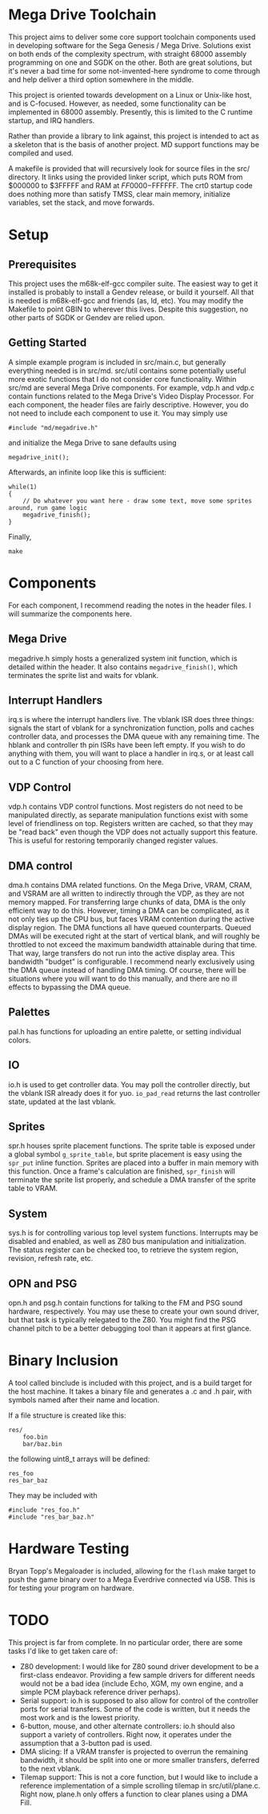 Mega Drive Toolchain
===================

This project aims to deliver some core support toolchain components used in developing software for the Sega Genesis / Mega Drive. Solutions exist on both ends of the complexity spectrum, with straight 68000 assembly programming on one and SGDK on the other. Both are great solutions, but it's never a bad time for some not-invented-here syndrome to come through and help deliver a third option somewhere in the middle.

This project is oriented towards development on a Linux or Unix-like host, and is C-focused. However, as needed, some functionality can be implemented in 68000 assembly. Presently, this is limited to the C runtime startup, and IRQ handlers.

Rather than provide a library to link against, this project is intended to act as a skeleton that is the basis of another project. MD support functions may be compiled and used.

A makefile is provided that will recursively look for source files in the src/ directory. It links using the provided linker script, which puts ROM from $000000 to $3FFFFF and RAM at $FF0000-$FFFFFF.
The crt0 startup code does nothing more than satisfy TMSS, clear main memory, initialize variables, set the stack, and move forwards.

Setup
=====

Prerequisites
-------------
This project uses the m68k-elf-gcc compiler suite. The easiest way to get it installed is probably to install a Gendev release, or build it yourself. All that is needed is m68k-elf-gcc and friends (as, ld, etc). You may modify the Makefile to point GBIN to wherever this lives. Despite this suggestion, no other parts of SGDK or Gendev are relied upon.

Getting Started
---------------
A simple example program is included in src/main.c, but generally everything needed is in src/md. src/util contains some potentially useful more exotic functions that I do not consider core functionality.
Within src/md are several Mega Drive components. For example, vdp.h and vdp.c contain functions related to the Mega Drive's Video Display Processor. For each component, the header files are fairly descriptive.
However, you do not need to include each component to use it. You may simply use

`#include "md/megadrive.h"`

and initialize the Mega Drive to sane defaults using

`megadrive_init();`

Afterwards, an infinite loop like this is sufficient:

```
while(1)
{
	// Do whatever you want here - draw some text, move some sprites around, run game logic
	megadrive_finish();
}
```

Finally,

`make`

Components
==========
For each component, I recommend reading the notes in the header files. I will summarize the components here.

Mega Drive
----------
megadrive.h simply hosts a generalized system init function, which is detailed within the header. It also contains `megadrive_finish()`, which terminates the sprite list and waits for vblank.

Interrupt Handlers
------------------
irq.s is where the interrupt handlers live. The vblank ISR does three things: signals the start of vblank for a synchronization function, polls and caches controller data, and processes the DMA queue with any remaining time.
The hblank and controller th pin ISRs have been left empty. If you wish to do anything with them, you will want to place a handler in irq.s, or at least call out to a C function of your choosing from here.

VDP Control
-----------
vdp.h contains VDP control functions. Most registers do not need to be manipulated directly, as separate manipulation functions exist with some level of friendliness on top. Registers written are cached, so that they may be "read back" even though the VDP does not actually support this feature. This is useful for restoring temporarily changed register values.

DMA control
-----------
dma.h contains DMA related functions. On the Mega Drive, VRAM, CRAM, and VSRAM are all written to indirectly through the VDP, as they are not memory mapped. For transferring large chunks of data, DMA is the only efficient way to do this. However, timing a DMA can be complicated, as it not only ties up the CPU bus, but faces VRAM contention during the active display region.
The DMA functions all have queued counterparts. Queued DMAs will be executed right at the start of vertical blank, and will roughly be throttled to not exceed the maximum bandwidth attainable during that time. That way, large transfers do not run into the active display area. This bandwidth "budget" is configurable.
I recommend nearly exclusively using the DMA queue instead of handling DMA timing. Of course, there will be situations where you will want to do this manually, and there are no ill effects to bypassing the DMA queue.

Palettes
--------
pal.h has functions for uploading an entire palette, or setting individual colors.

IO
--
io.h is used to get controller data. You may poll the controller directly, but the vblank ISR already does it for yuo. `io_pad_read` returns the last controller state, updated at the last vblank.

Sprites
-------
spr.h houses sprite placement functions. The sprite table is exposed under a global symbol `g_sprite_table`, but sprite placement is easy using the `spr_put` inline function. Sprites are placed into a buffer in main memory with this function. Once a frame's calculation are finished, `spr_finish` will terminate the sprite list properly, and schedule a DMA transfer of the sprite table to VRAM.

System
------
sys.h is for controlling various top level system functions. Interrupts may be disabled and enabled, as well as Z80 bus manipulation and initialization. The status register can be checked too, to retrieve the system region, revision, refresh rate, etc.

OPN and PSG
-----------
opn.h and psg.h contain functions for talking to the FM and PSG sound hardware, respectively. You may use these to create your own sound driver, but that task is typically relegated to the Z80. You might find the PSG channel pitch to be a better debugging tool than it appears at first glance.

Binary Inclusion
================

A tool called binclude is included with this project, and is a build target for the host machine. It takes a binary file and generates a .c and .h pair, with symbols named after their name and location.

If a file structure is created like this:

```
res/
    foo.bin
    bar/baz.bin
```

the following uint8_t arrays will be defined:

```
res_foo
res_bar_baz
```

They may be included with

```
#include "res_foo.h"
#include "res_bar_baz.h"
```

Hardware Testing
================

Bryan Topp's Megaloader is included, allowing for the `flash` make target to push the game binary over to a Mega Everdrive connected via USB. This is for testing your program on hardware.

TODO
====

This project is far from complete. In no particular order, there are some tasks I'd like to get taken care of:

* Z80 development:
I would like for Z80 sound driver development to be a first-class endeavor. Providing a few sample drivers for different needs would not be a bad idea (include Echo, XGM, my own engine, and a simple PCM playback reference driver perhaps).
* Serial support:
io.h is supposed to also allow for control of the controller ports for serial transfers. Some of the code is written, but it needs the most work and is the lowest priority.
* 6-button, mouse, and other alternate controllers:
io.h should also support a variety of controllers. Right now, it operates under the assumption that a 3-button pad is used.
* DMA slicing:
If a VRAM transfer is projected to overrun the remaining bandwidth, it should be split into one or more smaller transfers, deferred to the next vblank.
* Tilemap support:
This is not a core function, but I would like to include a reference implementation of a simple scrolling tilemap in src/util/plane.c. Right now, plane.h only offers a function to clear planes using a DMA Fill.

